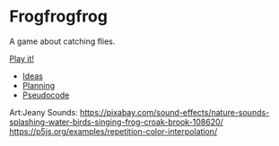 # Frogfrogfrog

A game about catching flies.

[Play it!](https://cookadle.github.io/cart253/frogfrogfrog/)

- [Ideas](./ideas.md)
- [Planning](./planning.md)
- [Pseudocode](./pseudocode.md)

Art:Jeany
Sounds: https://pixabay.com/sound-effects/nature-sounds-splashing-water-birds-singing-frog-croak-brook-108620/
https://p5js.org/examples/repetition-color-interpolation/